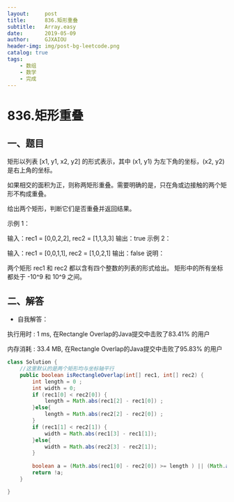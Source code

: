 ```yaml
---
layout:     post
title:      836.矩形重叠
subtitle:   Array.easy
date:       2019-05-09
author:     GJXAIOU
header-img: img/post-bg-leetcode.png
catalog: true
tags:
    - 数组
	- 数学
	- 完成 
---
```

# 836.矩形重叠


## 一、题目

矩形以列表 [x1, y1, x2, y2] 的形式表示，其中 (x1, y1) 为左下角的坐标，(x2, y2) 是右上角的坐标。

如果相交的面积为正，则称两矩形重叠。需要明确的是，只在角或边接触的两个矩形不构成重叠。

给出两个矩形，判断它们是否重叠并返回结果。

示例 1：

输入：rec1 = [0,0,2,2], rec2 = [1,1,3,3]
输出：true
示例 2：

输入：rec1 = [0,0,1,1], rec2 = [1,0,2,1]
输出：false
说明：

两个矩形 rec1 和 rec2 都以含有四个整数的列表的形式给出。
矩形中的所有坐标都处于 -10^9 和 10^9 之间。





## 二、解答













- 自我解答：

执行用时 : 1 ms, 在Rectangle Overlap的Java提交中击败了83.41% 的用户

内存消耗 : 33.4 MB, 在Rectangle Overlap的Java提交中击败了95.83% 的用户
```java
class Solution {
    //这里默认的是两个矩形均与坐标轴平行
    public boolean isRectangleOverlap(int[] rec1, int[] rec2) {
        int length = 0 ;
        int width = 0;
        if (rec1[0] < rec2[0]) {
            length = Math.abs(rec1[2] - rec1[0]) ;
        }else{
            length = Math.abs(rec2[2] - rec2[0]) ;
        }
        if (rec1[1] < rec2[1]) {
            width = Math.abs(rec1[3] - rec1[1]);
        }else{
            width = Math.abs(rec2[3] - rec2[1]);
        }
        
        boolean a = (Math.abs(rec1[0] - rec2[0]) >= length ) || (Math.abs(rec1[1] - rec2[1]) >= width);   
        return !a;
    }

}
```


